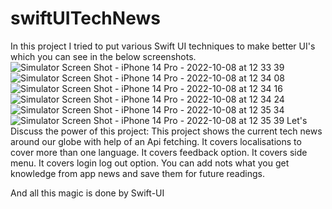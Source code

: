 # swiftUITechNews
In this project I tried to put various Swift UI techniques to make better UI's which you can see in the below screenshots. 
![Simulator Screen Shot - iPhone 14 Pro - 2022-10-08 at 12 33 39](https://user-images.githubusercontent.com/62594025/194695021-b43ecf85-0bd6-437f-bbac-84ea85dd9124.png)
![Simulator Screen Shot - iPhone 14 Pro - 2022-10-08 at 12 34 08](https://user-images.githubusercontent.com/62594025/194695034-a5c4395e-2f0e-41c7-8348-27ffdc334f1d.png)
![Simulator Screen Shot - iPhone 14 Pro - 2022-10-08 at 12 34 16](https://user-images.githubusercontent.com/62594025/194695038-ed5d61f3-7844-4027-975d-12e0d83af11f.png)
![Simulator Screen Shot - iPhone 14 Pro - 2022-10-08 at 12 34 24](https://user-images.githubusercontent.com/62594025/194695044-d309824f-1572-4a1a-a36a-dfc20443c81c.png)
![Simulator Screen Shot - iPhone 14 Pro - 2022-10-08 at 12 35 34](https://user-images.githubusercontent.com/62594025/194695051-4f99309c-1988-4b8a-91d8-8855069ed11f.png)
![Simulator Screen Shot - iPhone 14 Pro - 2022-10-08 at 12 35 39](https://user-images.githubusercontent.com/62594025/194695052-b570729d-00f0-457c-bded-87bf2405df54.png)
Let's Discuss the power of this project:
This project shows the current tech news around our globe with help of an Api fetching.
It covers localisations to cover more than one language.
It covers feedback option.
It covers side menu.
It covers login log out option.
You can add nots what you get knowledge from app news and save them for future readings.

And all this magic is done by Swift-UI
